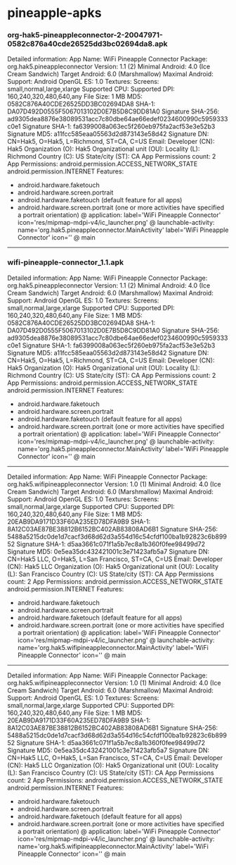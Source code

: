# pineapple-apks

### org-hak5-pineappleconnector-2-20047971-0582c876a40cde26525dd3bc02694da8.apk

Detailed information:
App Name: WiFi Pineapple Connector
Package: org.hak5.pineappleconnector
Version: 1.1 (2)
Minimal Android: 4.0 (Ice Cream Sandwich)
Target Android: 6.0 (Marshmallow)
Maximal Android: 
Support: Android
OpenGL ES: 1.0
Textures: 
Screens: small,normal,large,xlarge
Supported CPU: 
Supported DPI: 160,240,320,480,640,any
File Size: 1 MB
MD5: 0582C876A40CDE26525DD3BC02694DA8
SHA-1: DA07D492D0555F5067013102D0E7B5D8C9DD81A0
Signature SHA-256: ad9305dea8876e38089531acc7c80dbe64ae66edef0234600990c5959333c0e1
Signature SHA-1: fa6399008a063ec5f260eb975fa2acf53e3e52b3
Signature MD5: a11fcc585eaa05563d2d873143e58d42
Signature DN: CN=Hak5, O=Hak5, L=Richmond, ST=CA, C=US
Email: 
Developer (CN): Hak5
Organization (O): Hak5
Organizational unit (OU): 
Locality (L): Richmond
Country (C): US
State/city (ST): CA
App Permissions count: 2
App Permissions:
android.permission.ACCESS_NETWORK_STATE
android.permission.INTERNET
Features:
+ android.hardware.faketouch
+ android.hardware.screen.portrait
+ android.hardware.faketouch (default feature for all apps)
+ android.hardware.screen.portrait (one or more activities have specified a portrait orientation)
@ application: label='WiFi Pineapple Connector' icon='res/mipmap-mdpi-v4/ic_launcher.png'
@ launchable-activity: name='org.hak5.pineappleconnector.MainActivity'  label='WiFi Pineapple Connector' icon=''
@ main

-------------------------------------

### wifi-pineapple-connector_1.1.apk


Detailed information:
App Name: WiFi Pineapple Connector
Package: org.hak5.pineappleconnector
Version: 1.1 (2)
Minimal Android: 4.0 (Ice Cream Sandwich)
Target Android: 6.0 (Marshmallow)
Maximal Android: 
Support: Android
OpenGL ES: 1.0
Textures: 
Screens: small,normal,large,xlarge
Supported CPU: 
Supported DPI: 160,240,320,480,640,any
File Size: 1 MB
MD5: 0582C876A40CDE26525DD3BC02694DA8
SHA-1: DA07D492D0555F5067013102D0E7B5D8C9DD81A0
Signature SHA-256: ad9305dea8876e38089531acc7c80dbe64ae66edef0234600990c5959333c0e1
Signature SHA-1: fa6399008a063ec5f260eb975fa2acf53e3e52b3
Signature MD5: a11fcc585eaa05563d2d873143e58d42
Signature DN: CN=Hak5, O=Hak5, L=Richmond, ST=CA, C=US
Email: 
Developer (CN): Hak5
Organization (O): Hak5
Organizational unit (OU): 
Locality (L): Richmond
Country (C): US
State/city (ST): CA
App Permissions count: 2
App Permissions:
android.permission.ACCESS_NETWORK_STATE
android.permission.INTERNET
Features:
+ android.hardware.faketouch
+ android.hardware.screen.portrait
+ android.hardware.faketouch (default feature for all apps)
+ android.hardware.screen.portrait (one or more activities have specified a portrait orientation)
@ application: label='WiFi Pineapple Connector' icon='res/mipmap-mdpi-v4/ic_launcher.png'
@ launchable-activity: name='org.hak5.pineappleconnector.MainActivity'  label='WiFi Pineapple Connector' icon=''
@ main

----------------------

Detailed information:
App Name: WiFi Pineapple Connector
Package: org.hak5.wifipineappleconnector
Version: 1.0 (1)
Minimal Android: 4.0 (Ice Cream Sandwich)
Target Android: 6.0 (Marshmallow)
Maximal Android: 
Support: Android
OpenGL ES: 1.0
Textures: 
Screens: small,normal,large,xlarge
Supported CPU: 
Supported DPI: 160,240,320,480,640,any
File Size: 1 MB
MD5: 20EAB9DA9171D33F60A235ED78DFA9B9
SHA-1: 8A12C03AE87BE38812B6152BC402AB83808AD6B1
Signature SHA-256: 5488a5215dc0de1d7cacf3d68d62d3a554d16c54cfdf100ba1b92823c6b89952
Signature SHA-1: d5aa3661c071f1a5b7ec8a1b360f0fee98499d72
Signature MD5: 0e5ea35dc432421001c3e71423afb5a7
Signature DN: CN=Hak5 LLC, O=Hak5, L=San Francisco, ST=CA, C=US
Email: 
Developer (CN): Hak5 LLC
Organization (O): Hak5
Organizational unit (OU): 
Locality (L): San Francisco
Country (C): US
State/city (ST): CA
App Permissions count: 2
App Permissions:
android.permission.ACCESS_NETWORK_STATE
android.permission.INTERNET
Features:
+ android.hardware.faketouch
+ android.hardware.screen.portrait
+ android.hardware.faketouch (default feature for all apps)
+ android.hardware.screen.portrait (one or more activities have specified a portrait orientation)
@ application: label='WiFi Pineapple Connector' icon='res/mipmap-mdpi-v4/ic_launcher.png'
@ launchable-activity: name='org.hak5.wifipineappleconnector.MainActivity'  label='WiFi Pineapple Connector' icon=''
@ main

----------------------

Detailed information:
App Name: WiFi Pineapple Connector
Package: org.hak5.wifipineappleconnector
Version: 1.0 (1)
Minimal Android: 4.0 (Ice Cream Sandwich)
Target Android: 6.0 (Marshmallow)
Maximal Android: 
Support: Android
OpenGL ES: 1.0
Textures: 
Screens: small,normal,large,xlarge
Supported CPU: 
Supported DPI: 160,240,320,480,640,any
File Size: 1 MB
MD5: 20EAB9DA9171D33F60A235ED78DFA9B9
SHA-1: 8A12C03AE87BE38812B6152BC402AB83808AD6B1
Signature SHA-256: 5488a5215dc0de1d7cacf3d68d62d3a554d16c54cfdf100ba1b92823c6b89952
Signature SHA-1: d5aa3661c071f1a5b7ec8a1b360f0fee98499d72
Signature MD5: 0e5ea35dc432421001c3e71423afb5a7
Signature DN: CN=Hak5 LLC, O=Hak5, L=San Francisco, ST=CA, C=US
Email: 
Developer (CN): Hak5 LLC
Organization (O): Hak5
Organizational unit (OU): 
Locality (L): San Francisco
Country (C): US
State/city (ST): CA
App Permissions count: 2
App Permissions:
android.permission.ACCESS_NETWORK_STATE
android.permission.INTERNET
Features:
+ android.hardware.faketouch
+ android.hardware.screen.portrait
+ android.hardware.faketouch (default feature for all apps)
+ android.hardware.screen.portrait (one or more activities have specified a portrait orientation)
@ application: label='WiFi Pineapple Connector' icon='res/mipmap-mdpi-v4/ic_launcher.png'
@ launchable-activity: name='org.hak5.wifipineappleconnector.MainActivity'  label='WiFi Pineapple Connector' icon=''
@ main
